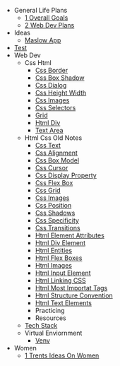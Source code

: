 - General Life Plans
    - [1 Overall Goals](notes/general_life_plans/1_overallGoals.md)
    - [2 Web Dev Plans](notes/general_life_plans/2_webDevPlans.md)
- Ideas
    - [Maslow App](notes/ideas/maslowApp.md)
- [Test](notes/test.md)
- Web Dev
    - Css Html
        - [Css Border](notes/web_dev/css_html/css_border.md)
        - [Css Box Shadow](notes/web_dev/css_html/css_box_shadow.md)
        - [Css Dialog](notes/web_dev/css_html/css_dialog.md)
        - [Css Height Width](notes/web_dev/css_html/css_height_width.md)
        - [Css Images](notes/web_dev/css_html/css_images.md)
        - [Css Selectors](notes/web_dev/css_html/css_selectors.md)
        - [Grid](notes/web_dev/css_html/grid.md)
        - [Html Div](notes/web_dev/css_html/html_div.md)
        - [Text Area](notes/web_dev/css_html/textArea.md)
    - Html Css Old Notes
        - [Css Text](notes/web_dev/html_css_old_notes/css_Text.md)
        - [Css Alignment](notes/web_dev/html_css_old_notes/css_alignment.md)
        - [Css Box Model](notes/web_dev/html_css_old_notes/css_boxModel.md)
        - [Css Cursor](notes/web_dev/html_css_old_notes/css_cursor.md)
        - [Css Display Property](notes/web_dev/html_css_old_notes/css_displayProperty.md)
        - [Css Flex Box](notes/web_dev/html_css_old_notes/css_flexBox.md)
        - [Css Grid](notes/web_dev/html_css_old_notes/css_grid.md)
        - [Css Images](notes/web_dev/html_css_old_notes/css_images.md)
        - [Css Position](notes/web_dev/html_css_old_notes/css_position.md)
        - [Css Shadows](notes/web_dev/html_css_old_notes/css_shadows.md)
        - [Css Specificity](notes/web_dev/html_css_old_notes/css_specificity.md)
        - [Css Transitions](notes/web_dev/html_css_old_notes/css_transitions.md)
        - [Html Element Attributes](notes/web_dev/html_css_old_notes/html_ElementAttributes.md)
        - [Html Div Element](notes/web_dev/html_css_old_notes/html_divElement.md)
        - [Html Entities](notes/web_dev/html_css_old_notes/html_entities.md)
        - [Html Flex Boxes](notes/web_dev/html_css_old_notes/html_flexBoxes.md)
        - [Html Images](notes/web_dev/html_css_old_notes/html_images.md)
        - [Html Input Element](notes/web_dev/html_css_old_notes/html_inputElement.md)
        - [Html Linking CSS](notes/web_dev/html_css_old_notes/html_linkingCSS.md)
        - [Html Most Importat Tags](notes/web_dev/html_css_old_notes/html_mostImportatTags.md)
        - [Html Structure Convention](notes/web_dev/html_css_old_notes/html_structureConvention.md)
        - [Html Text Elements](notes/web_dev/html_css_old_notes/html_textElements.md)
        - Practicing
        - Resources
    - [Tech Stack](notes/web_dev/techStack.md)
    - Virtual Enviornment
        - [Venv](notes/web_dev/virtual_enviornment/venv.md)
- Women
    - [1 Trents Ideas On Women](notes/women/1_trentsIdeasOnWomen.md)
